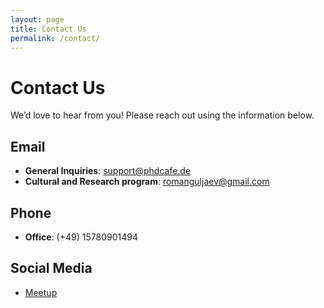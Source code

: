 ```yaml
---
layout: page
title: Contact Us
permalink: /contact/
---
```


# Contact Us

We’d love to hear from you! Please reach out using the information below.

## Email
- **General Inquiries**: [support@phdcafe.de](mailto:support@phdcafe.de)
- **Cultural and Research program**: [romanguljaev@gmail.com](mailto:romanguljaev@gmail.com)


## Phone
- **Office**: (+49) 15780901494


## Social Media
- [Meetup](https://www.meetup.com/phd-meetup-munich)

